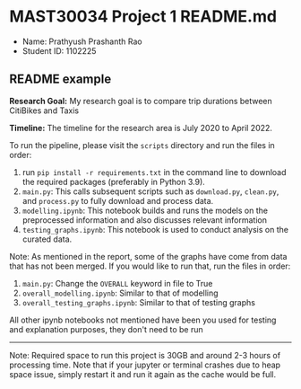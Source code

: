 # MAST30034 Project 1 README.md
- Name: Prathyush Prashanth Rao
- Student ID: 1102225

## README example

**Research Goal:** My research goal is to compare trip durations between CitiBikes and Taxis

**Timeline:** The timeline for the research area is July 2020 to April 2022.

To run the pipeline, please visit the `scripts` directory and run the files in order:
1. run `pip install -r requirements.txt` in the command line to download the required packages (preferably in Python 3.9).
2. `main.py`: This calls subsequent scripts such as `download.py`, `clean.py`, and `process.py` to fully download and process data.
3. `modelling.ipynb`: This notebook builds and runs the models on the preprocessed information and also discusses relevant information
4. `testing_graphs.ipynb`: This notebook is used to conduct analysis on the curated data.

Note: As mentioned in the report, some of the graphs have come from data that has not been merged. If you would like to run that, run the files in order:
1. `main.py`: Change the `OVERALL` keyword in file to True
2. `overall_modelling.ipynb`: Similar to that of modelling
3. `overall_testing_graphs.ipynb`: Similar to that of testing graphs

All other ipynb notebooks not mentioned have been you used for testing and explanation purposes, they don't need to be run

---

Note: Required space to run this project is 30GB and around 2-3 hours of processing time. Note that if your jupyter or terminal crashes due to heap space issue, simply restart it and run it again as the cache would be full.

